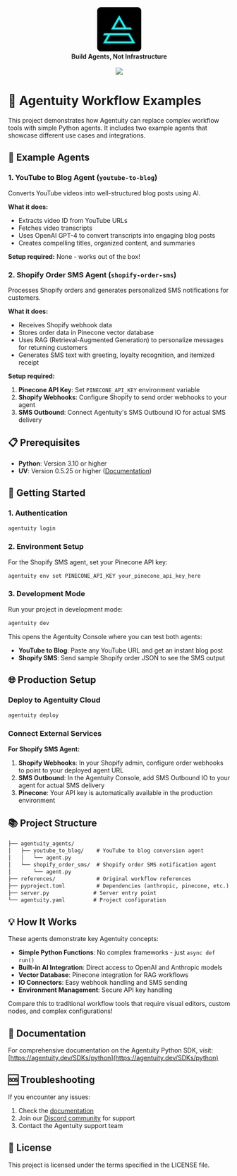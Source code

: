<div align="center">
    <img src="https://raw.githubusercontent.com/agentuity/cli/refs/heads/main/.github/Agentuity.png" alt="Agentuity" width="100"/> <br/>
    <strong>Build Agents, Not Infrastructure</strong> <br/>
    <br/>
        <a target="_blank" href="https://app.agentuity.com/deploy" alt="Agentuity">
            <img src="https://app.agentuity.com/img/deploy.svg" /> 
        </a>
    <br />
</div>

# 🤖 Agentuity Workflow Examples

This project demonstrates how Agentuity can replace complex workflow tools with simple Python agents. It includes two example agents that showcase different use cases and integrations.

## 🎯 Example Agents

### 1. YouTube to Blog Agent (`youtube-to-blog`)

Converts YouTube videos into well-structured blog posts using AI.

**What it does:**

- Extracts video ID from YouTube URLs
- Fetches video transcripts
- Uses OpenAI GPT-4 to convert transcripts into engaging blog posts
- Creates compelling titles, organized content, and summaries

**Setup required:** None - works out of the box!

### 2. Shopify Order SMS Agent (`shopify-order-sms`)

Processes Shopify orders and generates personalized SMS notifications for customers.

**What it does:**

- Receives Shopify webhook data
- Stores order data in Pinecone vector database
- Uses RAG (Retrieval-Augmented Generation) to personalize messages for returning customers
- Generates SMS text with greeting, loyalty recognition, and itemized receipt

**Setup required:**

1. **Pinecone API Key**: Set `PINECONE_API_KEY` environment variable
2. **Shopify Webhooks**: Configure Shopify to send order webhooks to your agent
3. **SMS Outbound**: Connect Agentuity's SMS Outbound IO for actual SMS delivery

## 📋 Prerequisites

- **Python**: Version 3.10 or higher
- **UV**: Version 0.5.25 or higher ([Documentation](https://docs.astral.sh/uv/))

## 🚀 Getting Started

### 1. Authentication

```bash
agentuity login
```

### 2. Environment Setup

For the Shopify SMS agent, set your Pinecone API key:

```bash
agentuity env set PINECONE_API_KEY your_pinecone_api_key_here
```

### 3. Development Mode

Run your project in development mode:

```bash
agentuity dev
```

This opens the Agentuity Console where you can test both agents:

- **YouTube to Blog**: Paste any YouTube URL and get an instant blog post
- **Shopify SMS**: Send sample Shopify order JSON to see the SMS output

## 🌐 Production Setup

### Deploy to Agentuity Cloud

```bash
agentuity deploy
```

### Connect External Services

**For Shopify SMS Agent:**

1. **Shopify Webhooks**: In your Shopify admin, configure order webhooks to point to your deployed agent URL
2. **SMS Outbound**: In the Agentuity Console, add SMS Outbound IO to your agent for actual SMS delivery
3. **Pinecone**: Your API key is automatically available in the production environment

## 📚 Project Structure

```
├── agentuity_agents/
│   ├── youtube_to_blog/    # YouTube to blog conversion agent
│   │   └── agent.py
│   └── shopify_order_sms/  # Shopify order SMS notification agent
│       └── agent.py
├── references/             # Original workflow references
├── pyproject.toml          # Dependencies (anthropic, pinecone, etc.)
├── server.py              # Server entry point
└── agentuity.yaml         # Project configuration
```

## 💡 How It Works

These agents demonstrate key Agentuity concepts:

- **Simple Python Functions**: No complex frameworks - just `async def run()`
- **Built-in AI Integration**: Direct access to OpenAI and Anthropic models
- **Vector Database**: Pinecone integration for RAG workflows
- **IO Connectors**: Easy webhook handling and SMS sending
- **Environment Management**: Secure API key handling

Compare this to traditional workflow tools that require visual editors, custom nodes, and complex configurations!

## 📖 Documentation

For comprehensive documentation on the Agentuity Python SDK, visit:
[https://agentuity.dev/SDKs/python](https://agentuity.dev/SDKs/python)

## 🆘 Troubleshooting

If you encounter any issues:

1. Check the [documentation](https://agentuity.dev/SDKs/python)
2. Join our [Discord community](https://discord.gg/agentuity) for support
3. Contact the Agentuity support team

## 📝 License

This project is licensed under the terms specified in the LICENSE file.

